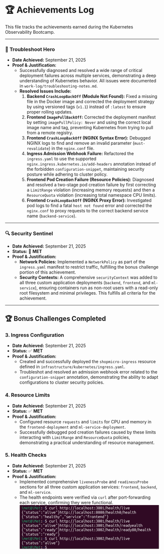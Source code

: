 # 🏆 Achievements Log

This file tracks the achievements earned during the Kubernetes Observability Bootcamp.

---

### 🥈 **Troubleshoot Hero**

-   **Date Achieved:** September 21, 2025
-   **Proof & Justification:**
    -   Successfully diagnosed and resolved a wide range of critical deployment failures across multiple services, demonstrating a deep understanding of Kubernetes behavior. All issues were documented in `work-log/troubleshooting-notes.md`.
    -   **Resolved Issues Include:**
        1.  **Backend `CrashLoopBackOff` (Module Not Found):** Fixed a missing file in the Docker image and corrected the deployment strategy by using versioned tags (`v1.1`) instead of `:latest` to ensure proper rolling updates.
        2.  **Frontend `ImagePullBackOff`:** Corrected the deployment manifest by setting `imagePullPolicy: Never` and using the correct local image name and tag, preventing Kubernetes from trying to pull from a remote registry.
        3.  **Frontend `CrashLoopBackOff` (NGINX Syntax Error):** Debugged NGINX logs to find and remove an invalid parameter (`must-revalidate`) in the `nginx.conf` file.
        4.  **Ingress Admission Webhook Failure:** Refactored the `ingress.yaml` to use the supported `nginx.ingress.kubernetes.io/add-headers` annotation instead of the forbidden `configuration-snippet`, maintaining security posture while adhering to cluster policy.
        5.  **Frontend Pod Creation Failure (Resource Policies):** Diagnosed and resolved a two-stage pod creation failure by first correcting a `LimitRange` violation (increasing memory requests) and then a `ResourceQuota` violation (increasing total namespace CPU limits).
        6.  **Frontend `CrashLoopBackOff` (NGINX Proxy Error):** Investigated pod logs to find a fatal `host not found` error and corrected the `nginx.conf` to proxy requests to the correct backend service name (`backend-service`).
---

### 🔍 **Security Sentinel**

-   **Date Achieved:** September 21, 2025
-   **Status:** 🏅 **MET**
-   **Proof & Justification:**
    -   **Network Policies:** Implemented a `NetworkPolicy` as part of the `ingress.yaml` manifest to restrict traffic, fulfilling the bonus challenge portion of this achievement.
    -   **Security Contexts:** A comprehensive `securityContext` was added to all three custom application deployments (`backend`, `frontend`, and `ml-service`), ensuring containers run as non-root users with a read-only root filesystem and minimal privileges. This fulfills all criteria for the achievement.

---

## 🏆 Bonus Challenges Completed

### **3. Ingress Configuration**

-   **Date Achieved:** September 21, 2025
-   **Status:** ✅ **MET**
-   **Proof & Justification:**
    -   Created and successfully deployed the `shopmicro-ingress` resource defined in `infrastructure/kubernetes/ingress.yaml`.
    -   Troubleshot and resolved an admission webhook error related to the `configuration-snippet` annotation, demonstrating the ability to adapt configurations to cluster security policies.

### **4. Resource Limits**

-   **Date Achieved:** September 21, 2025
-   **Status:** ✅ **MET**
-   **Proof & Justification:**
    -   Configured resource `requests` and `limits` for CPU and memory in the `frontend-deployment` and `ml-service-deployment`.
    -   Successfully debugged pod creation failures caused by these limits interacting with `LimitRange` and `ResourceQuota` policies, demonstrating a practical understanding of resource management.

### **5. Health Checks**

-   **Date Achieved:** September 21, 2025
-   **Status:** ✅ **MET**
-   **Proof & Justification:**
    -   Implemented comprehensive `livenessProbe` and `readinessProbe` sections for all three custom application services: `frontend`, `backend`, and `ml-service`.
    -   The health endpoints were verified via `curl` after port-forwarding each service, confirming they were functional.
    ![alt text](image.png)